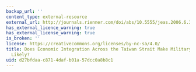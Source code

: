 ```yaml
---
backup_url: ''
content_type: external-resource
external_url: http://journals.rienner.com/doi/abs/10.5555/jeas.2006.6.3.319
has_external_licence_warning: true
has_external_license_warning: true
is_broken: ''
license: https://creativecommons.org/licenses/by-nc-sa/4.0/
title: Does Economic Integration Across the Taiwan Strait Make Military Conflict Less
  Likely?
uid: d27bfdaa-c871-4daf-b01a-57dcc0a8b8c1
---
```

